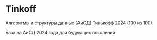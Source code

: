 # Tinkoff
Алгоритмы и структуры данных (АиСД) Тинькофф 2024 (100 из 100)

База на АиСД 2024 года для будующих поколений
